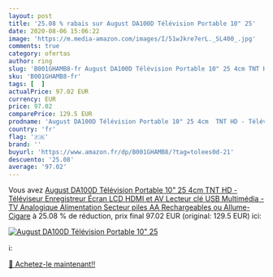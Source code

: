 ```yaml
---
layout: post
title: '25.08 % rabais sur August DA100D Télévision Portable 10" 25'
date: 2020-08-06 15:06:22
image: 'https://m.media-amazon.com/images/I/51wJkre7erL._SL400_.jpg'
comments: true
category: ofertas
author: ring
slug: 'B001GHAMB8-fr August DA100D Télévision Portable 10" 25 4cm TNT HD -...'
sku: 'B001GHAMB8-fr'
tags: [  ]
actualPrice: 97.02 EUR
currency: EUR
price: 97.02
comparePrice: 129.5 EUR
prodname: 'August DA100D Télévision Portable 10" 25 4cm  TNT HD - Téléviseur Enregistreur Écran LCD HDMI et AV Lecteur clé USB Multimédia - TV Analogique Alimentation Secteur piles AA Rechargeables ou Allume-Cigare'
country: 'fr'
flag: '🇫🇷'
brand: ''
buyurl: 'https://www.amazon.fr/dp/B001GHAMB8/?tag=tolees0d-21'
descuento: '25.08'
average: '97.02'
---
```


Vous avez [August DA100D Télévision Portable 10" 25 4cm  TNT HD - Téléviseur Enregistreur Écran LCD HDMI et AV Lecteur clé USB Multimédia - TV Analogique Alimentation Secteur piles AA Rechargeables ou Allume-Cigare](https://www.amazon.fr/dp/B001GHAMB8/?tag=tolees0d-21)  à  25.08 % de réduction, prix final  97.02 EUR (original: 129.5 EUR) ici:

[![August DA100D Télévision Portable 10" 25](https://m.media-amazon.com/images/I/51wJkre7erL._SL400_.jpg)](https://www.amazon.fr/dp/B001GHAMB8/?tag=tolees0d-21)

ℹ️:


[🛒 Achetez-le maintenant!!](https://www.amazon.fr/dp/B001GHAMB8/?tag=tolees0d-21)
